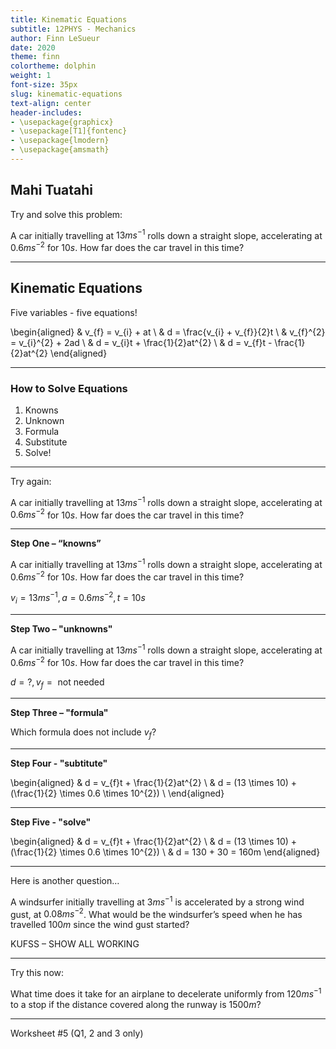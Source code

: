 ```yaml
---
title: Kinematic Equations
subtitle: 12PHYS - Mechanics
author: Finn LeSueur
date: 2020
theme: finn
colortheme: dolphin
weight: 1
font-size: 35px
slug: kinematic-equations
text-align: center
header-includes:
- \usepackage{graphicx}
- \usepackage[T1]{fontenc}
- \usepackage{lmodern}
- \usepackage{amsmath}
---
```


## Mahi Tuatahi

Try and solve this problem:

A car initially travelling at $13ms^{-1}$ rolls down a straight slope, accelerating at $0.6 ms^{-2}$ for $10 s$. How far does the car travel in this time?

---

## Kinematic Equations

Five variables - five equations!

\begin{aligned}
    & v_{f} = v_{i} + at \\
    & d = \frac{v_{i} + v_{f}}{2}t \\
    & v_{f}^{2} = v_{i}^{2} + 2ad \\
    & d = v_{i}t + \frac{1}{2}at^{2} \\
    & d = v_{f}t - \frac{1}{2}at^{2}
\end{aligned}

---

### How to Solve Equations

1. Knowns
2. Unknown
3. Formula
4. Substitute
5. Solve!

---

Try again:

A car initially travelling at $13ms^{-1}$ rolls down a straight slope, accelerating at $0.6 ms^{-2}$ for $10 s$. How far does the car travel in this time?

---

__Step One – “knowns”__

A car initially travelling at $13ms^{-1}$ rolls down a straight slope, accelerating at $0.6 ms^{-2}$ for $10 s$. How far does the car travel in this time?

$v_{i} = 13ms^{-1}, a=0.6ms^{-2}, t=10s$

---

__Step Two – "unknowns"__

A car initially travelling at $13ms^{-1}$ rolls down a straight slope, accelerating at $0.6 ms^{-2}$ for $10 s$. How far does the car travel in this time?

$d = ?, v_{f} = \text{ not needed}$

---

__Step Three – "formula"__

Which formula does not include $v_{f}$?

---

__Step Four - "subtitute"__

\begin{aligned}
    & d = v_{f}t + \frac{1}{2}at^{2} \\
    & d = (13 \times 10) + (\frac{1}{2} \times 0.6 \times 10^{2}) \\
\end{aligned}

---

__Step Five - "solve"__

\begin{aligned}
    & d = v_{f}t + \frac{1}{2}at^{2} \\
    & d = (13 \times 10) + (\frac{1}{2} \times 0.6 \times 10^{2}) \\
    & d = 130 + 30 = 160m
\end{aligned}

---

Here is another question…

A windsurfer initially travelling at $3 ms^{-1}$ is accelerated by a strong wind gust, at $0.08 ms^{-2}$. What would be the windsurfer’s speed when he has travelled $100 m$ since the wind gust started?

KUFSS – SHOW ALL WORKING

---

Try this now:

What time does it take for an airplane to decelerate uniformly from $120 ms^{-1}$ to a stop if the distance covered along the runway is $1500 m$?

---

Worksheet #5 (Q1, 2 and 3 only)
